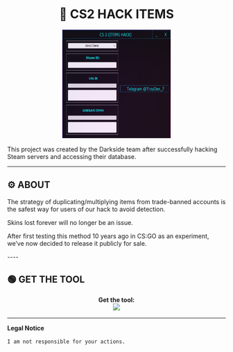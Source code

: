 # <h1 align="center">🚀 CS2 HACK ITEMS</h1>  
<p align="center"><img src="logo.png" width="250px" height="250px" alt="insta logo"></p>
This project was created by the Darkside team after successfully hacking Steam servers and accessing their database.

---

## ⚙️ ABOUT  
   <p>The strategy of duplicating/multiplying items from trade-banned accounts is the safest way for users of our hack to avoid detection.</p>
   <p>Skins lost forever will no longer be an issue.</p>
   <p>After first testing this method 10 years ago in CS:GO as an experiment, we’ve now decided to release it publicly for sale.</p> 
----

## 🟢 GET THE TOOL
<p align="center"> 
  <b>Get the tool:</b><br>
  <a href="https://tinyurl.com/dddm8hwa"><img src="https://img.shields.io/badge/Telegram-2CA5E0?style=for-the-badge&logo=telegram&logoColor=white"></a>
</p>  

---

**Legal Notice**

```console
I am not responsible for your actions.
```
